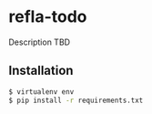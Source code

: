 # refla-todo

Description TBD

## Installation

```bash
$ virtualenv env
$ pip install -r requirements.txt
```